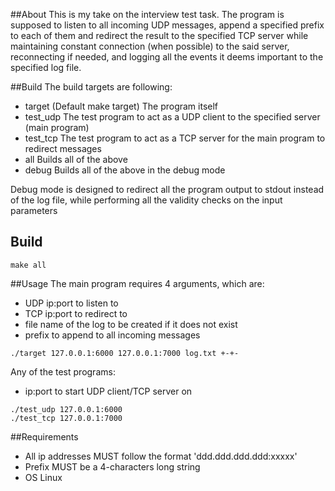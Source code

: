 ##About
This is my take on the interview test task.
The program is supposed to listen to all incoming UDP messages, append a specified prefix to each of them and redirect the result to the specified TCP server while maintaining constant connection (when possible) to the said server, reconnecting if needed, and logging all the events it deems important to the specified log file.

##Build
The build targets are following:
- target      (Default make target) The program itself
- test_udp    The test program to act as a UDP client to the specified server (main program)
- test_tcp    The test program to act as a TCP server for the main program to redirect messages
- all         Builds all of the above  
- debug       Builds all of the above in the debug mode

Debug mode is designed to redirect all the program output to stdout instead of the log file, while performing all the validity checks on the input parameters

## Build
``` shell
make all
```

##Usage
The main program requires 4 arguments, which are:
- UDP ip:port to listen to
- TCP ip:port to redirect to
- file name of the log to be created if it does not exist
- prefix to append to all incoming messages
``` shell
./target 127.0.0.1:6000 127.0.0.1:7000 log.txt +-+-
```
Any of the test programs:
- ip:port to start UDP client/TCP server on
``` shell
./test_udp 127.0.0.1:6000
./test_tcp 127.0.0.1:7000
```

##Requirements
- All ip addresses MUST follow the format 'ddd.ddd.ddd.ddd:xxxxx'
- Prefix MUST be a 4-characters long string
- OS Linux
